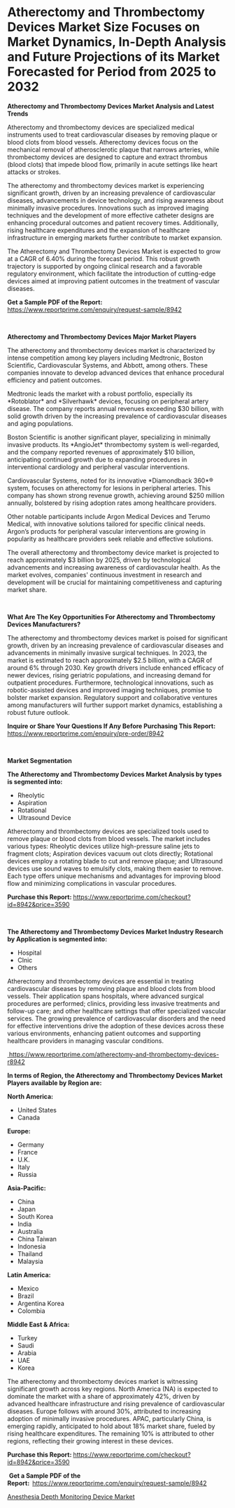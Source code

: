 <p><h1>Atherectomy and Thrombectomy Devices Market Size Focuses on Market Dynamics, In-Depth Analysis and Future Projections of its Market Forecasted for Period from 2025 to 2032</h1></p><p><strong>Atherectomy and Thrombectomy Devices Market Analysis and Latest Trends</strong></p>
<p><p>Atherectomy and thrombectomy devices are specialized medical instruments used to treat cardiovascular diseases by removing plaque or blood clots from blood vessels. Atherectomy devices focus on the mechanical removal of atherosclerotic plaque that narrows arteries, while thrombectomy devices are designed to capture and extract thrombus (blood clots) that impede blood flow, primarily in acute settings like heart attacks or strokes.</p><p>The atherectomy and thrombectomy devices market is experiencing significant growth, driven by an increasing prevalence of cardiovascular diseases, advancements in device technology, and rising awareness about minimally invasive procedures. Innovations such as improved imaging techniques and the development of more effective catheter designs are enhancing procedural outcomes and patient recovery times. Additionally, rising healthcare expenditures and the expansion of healthcare infrastructure in emerging markets further contribute to market expansion.</p><p>The Atherectomy and Thrombectomy Devices Market is expected to grow at a CAGR of 6.40% during the forecast period. This robust growth trajectory is supported by ongoing clinical research and a favorable regulatory environment, which facilitate the introduction of cutting-edge devices aimed at improving patient outcomes in the treatment of vascular diseases.</p></p>
<p><strong>Get a Sample PDF of the Report:&nbsp;</strong> <a href="https://www.reportprime.com/enquiry/request-sample/8942?utm_campaign=2992&utm_medium=2&utm_source=Github&utm_content=ia&utm_term=20032025&utm_id=atherectomy-and-thrombectomy-devices">https://www.reportprime.com/enquiry/request-sample/8942</a></p>
<p>&nbsp;</p>
<p><strong>Atherectomy and Thrombectomy Devices Major Market Players</strong></p>
<p><p>The atherectomy and thrombectomy devices market is characterized by intense competition among key players including Medtronic, Boston Scientific, Cardiovascular Systems, and Abbott, among others. These companies innovate to develop advanced devices that enhance procedural efficiency and patient outcomes.</p><p>Medtronic leads the market with a robust portfolio, especially its *Rotoblator* and *Silverhawk* devices, focusing on peripheral artery disease. The company reports annual revenues exceeding $30 billion, with solid growth driven by the increasing prevalence of cardiovascular diseases and aging populations. </p><p>Boston Scientific is another significant player, specializing in minimally invasive products. Its *AngioJet* thrombectomy system is well-regarded, and the company reported revenues of approximately $10 billion, anticipating continued growth due to expanding procedures in interventional cardiology and peripheral vascular interventions.</p><p>Cardiovascular Systems, noted for its innovative *Diamondback 360*® system, focuses on atherectomy for lesions in peripheral arteries. This company has shown strong revenue growth, achieving around $250 million annually, bolstered by rising adoption rates among healthcare providers.</p><p>Other notable participants include Argon Medical Devices and Terumo Medical, with innovative solutions tailored for specific clinical needs. Argon’s products for peripheral vascular interventions are growing in popularity as healthcare providers seek reliable and effective solutions.</p><p>The overall atherectomy and thrombectomy device market is projected to reach approximately $3 billion by 2025, driven by technological advancements and increasing awareness of cardiovascular health. As the market evolves, companies' continuous investment in research and development will be crucial for maintaining competitiveness and capturing market share.</p></p>
<p>&nbsp;</p>
<p><strong>What Are The Key Opportunities For Atherectomy and Thrombectomy Devices Manufacturers?</strong></p>
<p><p>The atherectomy and thrombectomy devices market is poised for significant growth, driven by an increasing prevalence of cardiovascular diseases and advancements in minimally invasive surgical techniques. In 2023, the market is estimated to reach approximately $2.5 billion, with a CAGR of around 6% through 2030. Key growth drivers include enhanced efficacy of newer devices, rising geriatric populations, and increasing demand for outpatient procedures. Furthermore, technological innovations, such as robotic-assisted devices and improved imaging techniques, promise to bolster market expansion. Regulatory support and collaborative ventures among manufacturers will further support market dynamics, establishing a robust future outlook.</p></p>
<p><strong>Inquire or Share Your Questions If Any Before Purchasing This Report:</strong> <a href="https://www.reportprime.com/enquiry/pre-order/8942?utm_campaign=2992&utm_medium=2&utm_source=Github&utm_content=ia&utm_term=20032025&utm_id=atherectomy-and-thrombectomy-devices">https://www.reportprime.com/enquiry/pre-order/8942</a></p>
<p>&nbsp;</p>
<p><strong>Market Segmentation</strong></p>
<p><strong>The Atherectomy and Thrombectomy Devices Market Analysis by types is segmented into:</strong></p>
<p><ul><li>Rheolytic</li><li>Aspiration</li><li>Rotational</li><li>Ultrasound Device</li></ul></p>
<p><p>Atherectomy and thrombectomy devices are specialized tools used to remove plaque or blood clots from blood vessels. The market includes various types: Rheolytic devices utilize high-pressure saline jets to fragment clots; Aspiration devices vacuum out clots directly; Rotational devices employ a rotating blade to cut and remove plaque; and Ultrasound devices use sound waves to emulsify clots, making them easier to remove. Each type offers unique mechanisms and advantages for improving blood flow and minimizing complications in vascular procedures.</p></p>
<p><strong>Purchase this Report:&nbsp;</strong><a href="https://www.reportprime.com/checkout?id=8942&price=3590&utm_campaign=2992&utm_medium=2&utm_source=Github&utm_content=ia&utm_term=20032025&utm_id=atherectomy-and-thrombectomy-devices">https://www.reportprime.com/checkout?id=8942&price=3590</a></p>
<p>&nbsp;</p>
<p><strong>The Atherectomy and Thrombectomy Devices Market Industry Research by Application is segmented into:</strong></p>
<p><ul><li>Hospital</li><li>Clnic</li><li>Others</li></ul></p>
<p><p>Atherectomy and thrombectomy devices are essential in treating cardiovascular diseases by removing plaque and blood clots from blood vessels. Their application spans hospitals, where advanced surgical procedures are performed; clinics, providing less invasive treatments and follow-up care; and other healthcare settings that offer specialized vascular services. The growing prevalence of cardiovascular disorders and the need for effective interventions drive the adoption of these devices across these various environments, enhancing patient outcomes and supporting healthcare providers in managing vascular conditions.</p></p>
<p><a href="https://www.reportprime.com/atherectomy-and-thrombectomy-devices-r8942?utm_campaign=2992&utm_medium=2&utm_source=Github&utm_content=ia&utm_term=20032025&utm_id=atherectomy-and-thrombectomy-devices">&nbsp;https://www.reportprime.com/atherectomy-and-thrombectomy-devices-r8942</a></p>
<p><strong>In terms of Region, the Atherectomy and Thrombectomy Devices Market Players available by Region are:</strong></p>
<p>
    <p> <strong> North America: </strong>
        <ul>
            <li>United States</li>
            <li>Canada</li>
        </ul>
        </p> 
    <p> <strong> Europe: </strong>
        <ul>
            <li>Germany</li>
            <li>France</li>
            <li>U.K.</li>
            <li>Italy</li>
            <li>Russia</li>
        </ul>
        </p> 
    <p> <strong> Asia-Pacific: </strong>
        <ul>
            <li>China</li>
            <li>Japan</li>
            <li>South Korea</li>
            <li>India</li>
            <li>Australia</li>
            <li>China Taiwan</li>
            <li>Indonesia</li>
            <li>Thailand</li>
            <li>Malaysia</li>
        </ul>
        </p> 
    <p> <strong> Latin America: </strong>
        <ul>
            <li>Mexico</li>
            <li>Brazil</li>
            <li>Argentina Korea</li>
            <li>Colombia</li>
        </ul>
        </p> 
    <p> <strong> Middle East & Africa: </strong>
        <ul>
            <li>Turkey</li>
            <li>Saudi</li>
            <li>Arabia</li>
            <li>UAE</li>
            <li>Korea</li>
        </ul>
    </p>
    </p>
<p><p>The atherectomy and thrombectomy devices market is witnessing significant growth across key regions. North America (NA) is expected to dominate the market with a share of approximately 42%, driven by advanced healthcare infrastructure and rising prevalence of cardiovascular diseases. Europe follows with around 30%, attributed to increasing adoption of minimally invasive procedures. APAC, particularly China, is emerging rapidly, anticipated to hold about 18% market share, fueled by rising healthcare expenditures. The remaining 10% is attributed to other regions, reflecting their growing interest in these devices.</p></p>
<p><strong>Purchase this Report: </strong><a href="https://www.reportprime.com/checkout?id=8942&price=3590&utm_campaign=2992&utm_medium=2&utm_source=Github&utm_content=ia&utm_term=20032025&utm_id=atherectomy-and-thrombectomy-devices">https://www.reportprime.com/checkout?id=8942&price=3590</a></p>
<p>&nbsp;<strong>Get a Sample PDF of the Report:&nbsp;&nbsp;</strong><a href="https://www.reportprime.com/enquiry/request-sample/8942?utm_campaign=2992&utm_medium=2&utm_source=Github&utm_content=ia&utm_term=20032025&utm_id=atherectomy-and-thrombectomy-devices">https://www.reportprime.com/enquiry/request-sample/8942</a></p>
<p><strong></strong></p>
<p><p><a href="https://github.com/saroarmaicky/Market-Research-Report-List-1/blob/main/anesthesia-depth-monitoring-device-market.md?utm_campaign=2992&utm_medium=2&utm_source=Github&utm_content=ia&utm_term=20032025&utm_id=atherectomy-and-thrombectomy-devices">Anesthesia Depth Monitoring Device Market</a></p></p>
